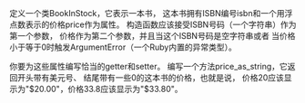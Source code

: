 定义一个类BookInStock，它表示一本书，
这本书拥有ISBN编号isbn和一个用浮点数表示的价格price作为属性。
构造函数应该接受ISBN号码（一个字符串）作为第一个参数，
价格作为第二个参数，并且当这个ISBN号码是空字符串或者
当价格小于等于0时触发ArgumentError（一个Ruby内置的异常类型）。

你要为这些属性编写恰当的getter和setter。
编写一个方法price_as_string，它返回开头带有美元号、
结尾带有一些0的这本书的价格，也就是说，
价格20应该显示为"$20.00"，价格33.8应该显示为"$33.80"。